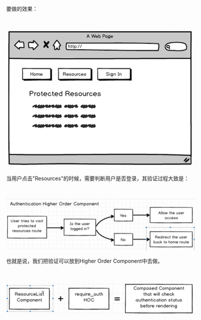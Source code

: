 要做的效果：

<br>

![](02.png)

当用户点击"Resources"的时候，需要判断用户是否登录，其验证过程大致是：

<br>

![](03.png)

也就是说，我们把验证可以放到Higher Order Component中去做。

<br>

![](04.png)

<br>